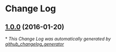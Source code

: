 # Change Log

## [1.0.0](https://github.com/gordonbanderson/responsive-mce-images/tree/1.0.0) (2016-01-20)


\* *This Change Log was automatically generated by [github_changelog_generator](https://github.com/skywinder/Github-Changelog-Generator)*